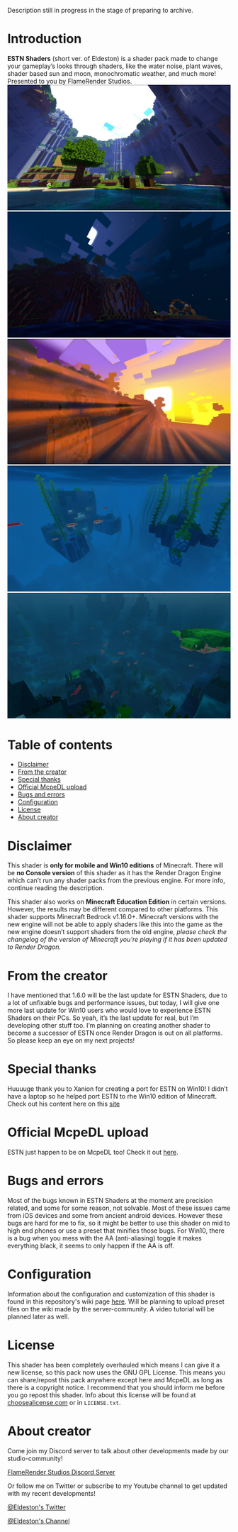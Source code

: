 Description still in progress in the stage of preparing to archive.

# Introduction
   **ESTN Shaders** (short ver. of Eldeston) is a shader pack made to change your gameplay’s looks through shaders, like the water noise, plant waves, shader based sun and moon, monochromatic weather, and much more! Presented to you by FlameRender Studios.
![Pic_A](/textures/images/pic1.png)
![Pic B](/textures/images/pic2.png)
![Pic C](/textures/images/pic3.png)
![Pic D](/textures/images/pic4.png)
![Pic E](/textures/images/pic5.png)

# Table of contents
* [Disclaimer](#disclaimer)
* [From the creator](#from-the-creator)
* [Special thanks](#special-thanks)
* [Official McpeDL upload](#official-mcpedl-upload)
* [Bugs and errors](#bugs-and-errors)
* [Configuration](#configuration)
* [License](#license)
* [About creator](#about-creator)

# Disclaimer
   This shader is **only for mobile and Win10 editions** of Minecraft. There will be **no Console version** of this shader as it has the Render Dragon Engine which can’t run any shader packs from the previous engine. For more info, continue reading the description.

   This shader also works on **Minecraft Education Edition** in certain versions. However, the results may be different compared to other platforms. This shader supports Minecraft Bedrock v1.16.0+. Minecraft versions with the new engine will not be able to apply shaders like this into the game as the new engine doesn’t support shaders from the old engine, *please check the changelog of the version of Minecraft you’re playing if it has been updated to Render Dragon.*

# From the creator
   I have mentioned that 1.6.0 will be the last update for ESTN Shaders, due to a lot of unfixable bugs and performance issues, but today, I will give one more last update for Win10 users who would love to experience ESTN Shaders on their PCs. So yeah, it’s the last update for real, but I’m developing other stuff too. I’m planning on creating another shader to become a successor of ESTN once Render Dragon is out on all platforms. So please keep an eye on my next projects!

# Special thanks
   Huuuuge thank you to Xanion for creating a port for ESTN on Win10! I didn’t have a laptop so he helped port ESTN to rhe Win10 edition of Minecraft. Check out his content here on this [site](https://mcpedl.com/user/xanion/!)

# Official McpeDL upload
   ESTN just happen to be on McpeDL too! Check it out [here](https://mcpedl.com/estn-shaders/?cookie_check=1).

# Bugs and errors
   Most of the bugs known in ESTN Shaders at the moment are precision related, and some for some reason, not solvable. Most of these issues came from iOS devices and some from ancient android devices. However these bugs are hard for me to fix, so it might be better to use this shader on mid to high end phones or use a preset that minifies those bugs. For Win10, there is a bug when you mess with the AA (anti-aliasing) toggle it makes everything black, it seems to only happen if the AA is off.

# Configuration
   Information about the configuration and customization of this shader is found in this repository's wiki page [here](https://github.com/Eldeston/ESTN-Shaders/wiki). Will be planning to upload preset files on the wiki made by the server-community. A video tutorial will be planned later as well.

# License
   This shader has been completely overhauled which means I can give it a new license, so this pack now uses the GNU GPL License. This means you can share/repost this pack anywhere except here and McpeDL as long as there is a copyright notice. I recommend that you should inform me before you go repost this shader. Info about this license will be found at [choosealicense.com](https://choosealicense.com/licenses/gpl-3.0/) or in `LICENSE.txt`.

# About creator
   Come join my Discord server to talk about other developments made by our studio-community!
   
   [FlameRender Studios Discord Server](https://discord.gg/j7H2ntP)
   
   Or follow me on Twitter or subscribe to my Youtube channel to get updated with my recent developments!
   
   [@Eldeston's Twitter](https://twitter.com/eldeston)
   
   [@Eldeston's Channel](https://www.youtube.com/channel/UCQCkkFh25ydxZwCqpBhJJlg?view_as=subscriber)
